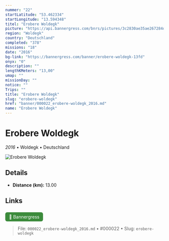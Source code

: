 ```yaml
---
nummer: "22"
startLatitude: "53.462334"
startLongitude: "13.594348"
titel: "Erobere Woldegk"
picture: "https://api.bannergress.com/bnrs/pictures/3c2830ae35ae267284d887f7097ce367"
region: "Woldegk"
country: "Deutschland"
completed: "378"
missions: "18"
date: "2016"
bg-link: "https://bannergress.com/banner/erobere-woldegk-13fd"
onyx: "0"
description: ""
lengthKMeters: "13,00"
umap: ""
missionDay: ""
notice: ""
Trips: ""
title: "Erobere Woldegk"
slug: "erobere-woldegk"
href: "banner/000022_erobere-woldegk_2016.md"
name: "Erobere Woldegk"
---
```

# Erobere Woldegk

*2016* • Woldegk • Deutschland

![Erobere Woldegk](https://api.bannergress.com/bnrs/pictures/3c2830ae35ae267284d887f7097ce367)



## Details
- **Distance (km):** 13.00








## Links
<a href="https://bannergress.com/banner/erobere-woldegk-13fd" style="display:inline-block;margin:6px 8px 0 0;padding:6px 12px;background:#3c8b3c;color:#fff;text-decoration:none;border-radius:6px;">🔗 Bannergress</a>




> File: `000022_erobere-woldegk_2016.md` • #000022 • Slug: `erobere-woldegk`
